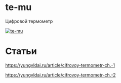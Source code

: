 # te-mu
Цифровой термометр

[![te-mu](https://i.ibb.co/5hSw4F8/cover.jpg)](https://yungvldai.ru/)

# Статьи

https://yungvldai.ru/article/cifrovoy-termometr-ch.-1

https://yungvldai.ru/article/cifrovoy-termometr-ch.-2
